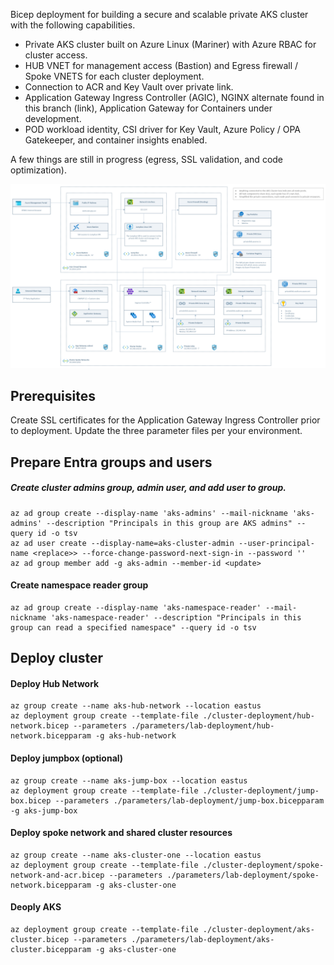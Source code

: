 Bicep deployment for building a secure and scalable private AKS cluster with the following capabilities.

- Private AKS cluster built on Azure Linux (Mariner) with Azure RBAC for cluster access.
- HUB VNET for management access (Bastion) and Egress firewall / Spoke VNETS for each cluster deployment.
- Connection to ACR and Key Vault over private link.
- Application Gateway Ingress Controller (AGIC), NGINX alternate found in this branch (link), Application Gateway for Containers under development.
- POD workload identity, CSI driver for Key Vault, Azure Policy / OPA Gatekeeper, and container insights enabled.

A few things are still in progress (egress, SSL validation, and code optimization).

![Cluster architecture](./documenation/diagram.png)

## Prerequisites

Create SSL certificates for the Application Gateway Ingress Controller prior to deployment. Update the three parameter files per your environment.

## Prepare Entra groups and users

##### Create cluster admins group, admin user, and add user to group.

```
az ad group create --display-name 'aks-admins' --mail-nickname 'aks-admins' --description "Principals in this group are AKS admins" --query id -o tsv
az ad user create --display-name=aks-cluster-admin --user-principal-name <replace>> --force-change-password-next-sign-in --password ''
az ad group member add -g aks-admin --member-id <update>
```

#### Create namespace reader group

```
az ad group create --display-name 'aks-namespace-reader' --mail-nickname 'aks-namespace-reader' --description "Principals in this group can read a specified namespace" --query id -o tsv
```

## Deploy cluster

#### Deploy Hub Network

```
az group create --name aks-hub-network --location eastus
az deployment group create --template-file ./cluster-deployment/hub-network.bicep --parameters ./parameters/lab-deployment/hub-network.bicepparam -g aks-hub-network
```

#### Deploy jumpbox (optional)

```
az group create --name aks-jump-box --location eastus
az deployment group create --template-file ./cluster-deployment/jump-box.bicep --parameters ./parameters/lab-deployment/jump-box.bicepparam -g aks-jump-box
```

#### Deploy spoke network and shared cluster resources

```
az group create --name aks-cluster-one --location eastus
az deployment group create --template-file ./cluster-deployment/spoke-network-and-acr.bicep --parameters ./parameters/lab-deployment/spoke-network.bicepparam -g aks-cluster-one
```

#### Deoply AKS

```
az deployment group create --template-file ./cluster-deployment/aks-cluster.bicep --parameters ./parameters/lab-deployment/aks-cluster.bicepparam -g aks-cluster-one
```